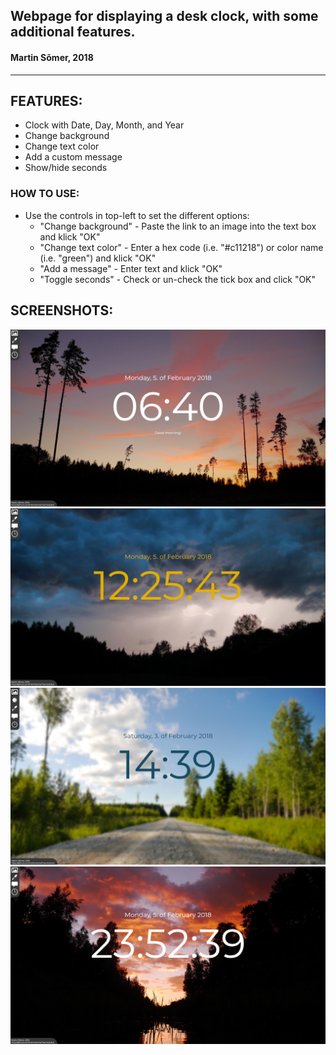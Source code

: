 ## Webpage for displaying a desk clock, with some additional features. ##  
#### Martin Sõmer, 2018 ####  
- - - -

## FEATURES: ##  
* Clock with Date, Day, Month, and Year
* Change background  
* Change text color  
* Add a custom message  
* Show/hide seconds  

### HOW TO USE: ###  
* Use the controls in top-left to set the different options:  
    * "Change background" - Paste the link to an image into the text box and klick "OK"  
    * "Change text color" - Enter a hex code (i.e. "#c11218") or color name (i.e. "green") and klick "OK"  
    * "Add a message" - Enter text and klick "OK"  
    * "Toggle seconds" - Check or un-check the tick box and click "OK"  

## SCREENSHOTS: ##   
![Screenshot 1](Screenshots/screenshot_1.png "Background + Message")  
![Screenshot 2](Screenshots/screenshot_2.png "Background + Color + Seconds")  
![Screenshot 3](Screenshots/screenshot_3.png "Background + Color")  
![Screenshot 4](Screenshots/screenshot_4.png "Background + Seconds + Message")  